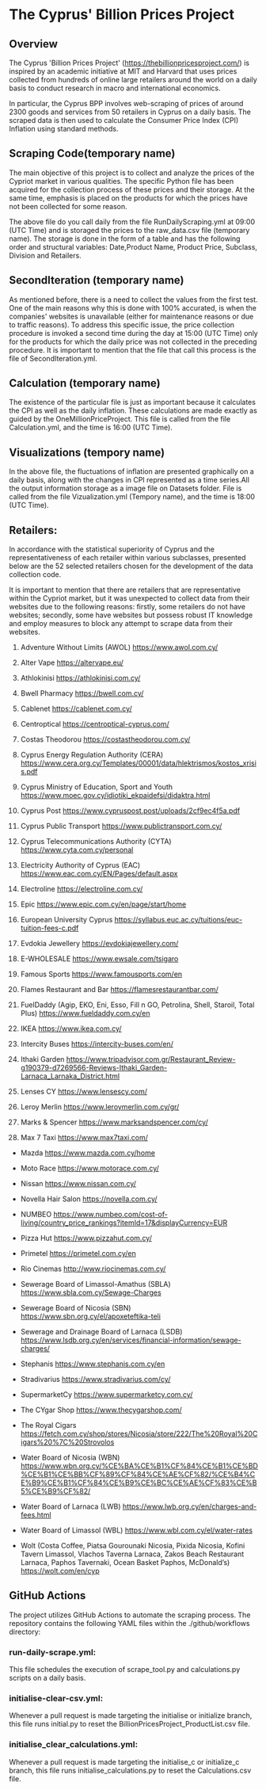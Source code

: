 
# The Cyprus' Billion Prices Project

## Overview

The Cyprus 'Billion Prices Project' (https://thebillionpricesproject.com/) is inspired by an academic initiative at MIT and Harvard that uses prices collected from hundreds of online large retailers around the world on a daily basis to conduct research in macro and international economics. 

In particular, the Cyprus BPP involves web-scraping of prices of around 2300 goods and services from 50 retailers in Cyprus on a daily basis. The scraped data is then used to calculate the Consumer Price Index (CPI) Inflation using standard methods. 

## Scraping Code(temporary name)

The main objective of this project is to collect and analyze the prices of the Cypriot market in various qualities. The specific Python file has been acquired for the collection process of these prices and their storage. At the same time, emphasis is placed on the products for which the prices have not been collected for some reason.

The above file do you call daily from the file RunDailyScraping.yml at 09:00 (UTC Time) and is storaged the prices to the raw_data.csv file (temporary name). The storage is done in the form of a table and has the following order and structural variables: Date,Product Name, Product Price, Subclass, Division and Retailers.

## SecondIteration (temporary name)

As mentioned before, there is a need to collect the values from the first test. One of the main reasons why this is done with 100% accurated, is when the companies' websites is unavailable (either for maintenance reasons or due to traffic reasons). To address this specific issue, the price collection procedure is invoked a second time during the day at 15:00 (UTC Time) only for the products for which the daily price was not collected in the preceding procedure. It is important to mention that the file that call this process is the file of SecondIteration.yml.

## Calculation (temporary name)

The existence of the particular file is just as important because it calculates the CPI as well as the daily inflation. These calculations are made exactly as guided by the OneMillionPriceProject. This file is called from the file Calculation.yml, and the time is 16:00 (UTC Time).

## Visualizations (tempory name)

In the above file, the fluctuations of inflation are presented graphically on a daily basis, along with the changes in CPI represented as a time series.All the output information storage as a image file on Datasets folder. File is called from the file Vizualization.yml (Tempory name), and the time is 18:00 (UTC Time).

## Retailers:

In accordance with the statistical superiority of Cyprus and the representativeness of each retailer within various subclasses, presented below are the 52 selected retailers chosen for the development of the data collection code.

It is important to mention that there are retailers that are representative within the Cypriot market, but it was unexpected to collect data from their websites due to the following reasons: firstly, some retailers do not have websites; secondly, some have websites but possess robust IT knowledge and employ measures to block any attempt to scrape data from their websites.

1. Adventure Without Limits (AWOL)	https://www.awol.com.cy/ 

2. Alter Vape	https://altervape.eu/ 

3. Athlokinisi	https://athlokinisi.com.cy/ 

4. Bwell Pharmacy	https://bwell.com.cy/ 

5. Cablenet	https://cablenet.com.cy/

6. Centroptical https://centroptical-cyprus.com/

7. Costas Theodorou https://costastheodorou.com.cy/

8. Cyprus Energy Regulation Authority (CERA)	https://www.cera.org.cy/Templates/00001/data/hlektrismos/kostos_xrisis.pdf 

9. Cyprus Ministry of Education, Sport and Youth	https://www.moec.gov.cy/idiotiki_ekpaidefsi/didaktra.html 

10. Cyprus Post	https://www.cypruspost.post/uploads/2cf9ec4f5a.pdf

11. Cyprus Public Transport https://www.publictransport.com.cy/

12. Cyprus Telecommunications Authority (CYTA)	https://www.cyta.com.cy/personal 

13. Electricity Authority of Cyprus (EAC) https://www.eac.com.cy/EN/Pages/default.aspx

14. Electroline	https://electroline.com.cy/ 

15. Epic	https://www.epic.com.cy/en/page/start/home 

16. European University Cyprus	https://syllabus.euc.ac.cy/tuitions/euc-tuition-fees-c.pdf

17. Evdokia Jewellery https://evdokiajewellery.com/

18. E-WHOLESALE	https://www.ewsale.com/tsigaro 

19. Famous Sports	https://www.famousports.com/en 

20. Flames Restaurant and Bar https://flamesrestaurantbar.com/
    
21. FuelDaddy (Agip, EKO, Eni, Esso, Fill n GO, Petrolina, Shell, Staroil, Total Plus)	https://www.fueldaddy.com.cy/en 

22. IKEA	https://www.ikea.com.cy/

23. Intercity Buses https://intercity-buses.com/en/

24. Ithaki Garden https://www.tripadvisor.com.gr/Restaurant_Review-g190379-d7269566-Reviews-Ithaki_Garden-Larnaca_Larnaka_District.html

25. Lenses CY https://www.lensescy.com/

26. Leroy Merlin https://www.leroymerlin.com.cy/gr/  

27. Marks & Spencer	https://www.marksandspencer.com/cy/

28. Max 7 Taxi https://www.max7taxi.com/ 

- Mazda	https://www.mazda.com.cy/home 

- Moto Race	https://www.motorace.com.cy/ 

- Nissan	https://www.nissan.com.cy/ 

- Novella Hair Salon	https://novella.com.cy/ 

- NUMBEO	https://www.numbeo.com/cost-of-living/country_price_rankings?itemId=17&displayCurrency=EUR 

- Pizza Hut	https://www.pizzahut.com.cy/ 

- Primetel	https://primetel.com.cy/en 

- Rio Cinemas	http://www.riocinemas.com.cy/ 

- Sewerage Board of Limassol-Amathus (SBLA)	https://www.sbla.com.cy/Sewage-Charges 

- Sewerage Board of Nicosia (SBN)	https://www.sbn.org.cy/el/apoxeteftika-teli 

- Sewerage and Drainage Board of Larnaca (LSDB)	https://www.lsdb.org.cy/en/services/financial-information/sewage-charges/ 

- Stephanis	https://www.stephanis.com.cy/en 

- Stradivarius	https://www.stradivarius.com/cy/ 

- SupermarketCy	https://www.supermarketcy.com.cy/ 

- The CYgar Shop	https://www.thecygarshop.com/ 

- The Royal Cigars 	https://fetch.com.cy/shop/stores/Nicosia/store/222/The%20Royal%20Cigars%20%7C%20Strovolos 

- Water Board of Nicosia (WBN)	https://www.wbn.org.cy/%CE%BA%CE%B1%CF%84%CE%B1%CE%BD%CE%B1%CE%BB%CF%89%CF%84%CE%AE%CF%82/%CE%B4%CE%B9%CE%B1%CF%84%CE%B9%CE%BC%CE%AE%CF%83%CE%B5%CE%B9%CF%82/ 

- Water Board of Larnaca (LWB)	https://www.lwb.org.cy/en/charges-and-fees.html 

- Water Board of Limassol (WBL)	https://www.wbl.com.cy/el/water-rates 

- Wolt (Costa Coffee, Piatsa Gourounaki Nicosia, Pixida Nicosia, Kofini Tavern Limassol, Vlachos Taverna Larnaca, Zakos Beach Restaurant Larnaca, Paphos Tavernaki, Ocean Basket Paphos, McDonald’s)	https://wolt.com/en/cyp 

 
## GitHub Actions

The project utilizes GitHub Actions to automate the scraping process. The repository contains the following YAML files within the ./github/workflows directory:

### run-daily-scrape.yml: 
This file schedules the execution of scrape_tool.py and calculations.py scripts on a daily basis.
### initialise-clear-csv.yml: 
Whenever a pull request is made targeting the initialise or initialize branch, this file runs initial.py to reset the BillionPricesProject_ProductList.csv file.
### initialise_clear_calculations.yml: 
Whenever a pull request is made targeting the initialise_c or initialize_c branch, this file runs initialise_calculations.py to reset the Calculations.csv file.

